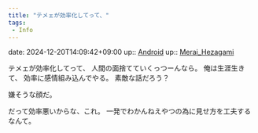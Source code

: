 ```yaml
---
title: "テメェが効率化してって、"
tags:
 - Info
---
```


date: 2024-12-20T14:09:42+09:00
up:: [Android](Bar/Novel/Topics/Android.md)
up:: [Merai_Hezagami](Bar/Novel/Nacaria/Merai_Hezagami.md)

テメェが効率化してって、
人間の面捨てていくっつーんなら。
俺は生涯生きて、
効率に感情組み込んでやる。
素敵な話だろう？

嫌そうな顔だ。

だって効率悪いからな、これ。
一発でわかんねえやつの為に見せ方を工夫するなんて。